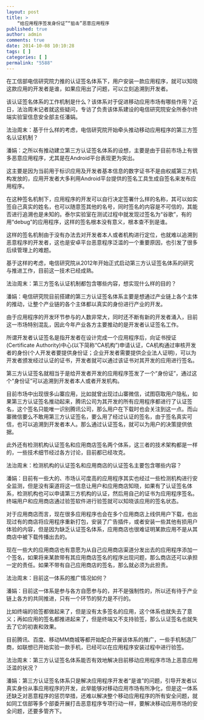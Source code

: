 ```yaml
---
layout: post
title: >
    “给应用程序签发身份证”“狙击”恶意应用程序
published: true
author: admin
comments: true
date: 2014-10-08 10:10:28
tags: [ ]
categories: [ ]
permalink: "5588"
---
```

在工信部电信研究院力推的认证签名体系下，用户安装一款应用程序，就可以知晓这款应用的开发者是谁，如果应用出了问题，可以立刻追溯到开发者。

该认证签名体系的工作机制是什么？该体系对于促进移动应用市场有哪些作用？近日，法治周末记者就这些疑问，专访了负责该体系建设的电信研究院安全所泰尔终端实验室信息安全部主任潘娟。

法治周末：基于什么样的考虑，电信研究院开始牵头推动移动应用程序的第三方签名认证机制？

潘娟：之所以有推动建立第三方认证签名体系的设想，主要是由于目前市场上有很多恶意应用程序，尤其是在Android平台表现更为突出。

这主要是因为当前用于标识应用及开发者基本信息的数字证书不是由权威第三方机构发放的，应用开发者大多利用Android平台提供的签名工具生成自签名来发布应用程序。

在这种签名机制下，应用程序的开发可以自行决定签署什么样的名称，其可以如实签自己真实的姓名，也可以随意签其他的名号，同时签名的内容是不可信的，其能否进行追溯也是未知的。泰尔实验室在测试过程中就发现过签名为“谷歌”，有的用“debug”的应用程序，这样的签名根本没有意义，根本查不到是谁。

这样的签名机制由于没有办法去对开发者本人或者机构进行定位，也就难以追溯到恶意程序的开发者，这也是安卓平台恶意程序泛滥的一个重要原因，也引发了很多后续管理上的难题。

基于这样的考虑，电信研究院从2012年开始正式启动第三方认证签名体系的研究与推进工作，目前这一技术已经成熟。

法治周末：第三方签名认证机制都包含哪些内容，想实现什么样的目的？

潘娟：电信研究院目前搭建的第三方认证签名体系主要是想通过产业链上各个主体的推动，让整个产业链的各个主体都以真实的身份进行产业的开发。

由于应用程序的开发环节参与的人数非常大，同时还不断有新的开发者涌入，目前这一市场特别混乱，因此今年产业各方主要推动的是开发者认证签名工作。

所谓开发者认证签名是指开发者在设计完成一个应用程序后，向证书授证(Certificate Authority)中心(以下简称“CA机构”)申请认证，CA机构通过审核开发者的身份(个人开发者要提供身份证；企业开发者需要提供企业法人证明)，可以为开发者颁发经过认证的证书，开发者就可以通过该证书对其开发的应用进行签名。

第三方认证签名就相当于是给开发者开发的应用程序签发了一个“身份证”，通过这个“身份证”可以追溯到开发者本人或者开发机构。

目前市场中出现很多山寨应用，比如就曾出现过山寨微信，试图窃取用户隐私，如果第三方认证签名推动起来，腾讯公司为其开发的所有应用程序都进行了认证签名，这个签名只能唯一识别腾讯公司，那么用户在下载时也会关注到这一点。而山寨微信要么不敢用第三方认证签名，要么用了经过认证的签名，由于签名真实可信，也可以追溯到开发者本人。那么通过认证签名，就可以为用户的决策提供依据。

此外还有检测机构认证签名和应用商店签名两个体系，这三者的技术架构都是一样的，一些技术细节经过各方讨论，目前都已经攻克。

法治周末：检测机构的认证签名和应用商店的认证签名主要包含哪些内容？

潘娟：目前有一些大的、市场认可度高的应用程序其实也经过一些检测机构进行安全监测，但是没有渠道将这一信息让用户和应用商店知晓，如果有了认证签名体系，检测机构也可以申请第三方机构的认证，然后用自己的证书为应用程序签名。终端用户和应用商店通过验签软件进行验签就可以知晓该应用的签名状态。

对于应用商店而言，现在很多应用程序也会在多个应用商店上线供用户下载，也出现过有的商店将应用程序重新打包，安装了广告插件，或者安装一些其他有损用户体验的内容，但是因为缺乏认证签名体系，应用商店也很难证明某款应用不是从其商店中被下载传播出去的。

现在一些大的应用商店也有意愿为从自己应用商店渠道分发出去的应用程序添加一个签名，如果将来某款带有其应用商店签名的程序出现问题，那么商店还可以承担一定的责任。如果不带有自己应用商店的签名，那么就必须为此担责。

法治周末：目前这一体系的推广情况如何？

潘娟：目前这一体系是参与各方自愿参与的，并不是强制性的，所以还有待于产业链上各方的共同推进，只有一个环节的努力是不行的。

比如终端的验签都做起来了，但是没有太多签名的应用，这个体系也就失去了意义；再如应用的签名都推进起来了，但是终端又不支持验签，那么认证签名也就失去了它的初衷和效果。

目前腾讯、百度、移动MM商城等都开始配合开展该体系的推广，一些手机制造厂商，如联想已开始实验一款手机，已经可以在应用程序安装过程中进行验签。

法治周末：第三方认证签名体系能否有效地解决目前移动应用程序市场上恶意应用泛滥的状况？

潘娟：第三方认证签名体系只是解决应用程序开发者“是谁”的问题，引导开发者以真实身份从事应用程序的开发，此举能够对移动应用市场有所净化，但是这一体系还缺乏对恶意程序的惩罚举措，还难以解决整个移动应用程序的所有安全问题，就如同工信部等多个部委开展打击恶意程序专项行动一样，要解决移动应用市场的安全问题，还要多管齐下。